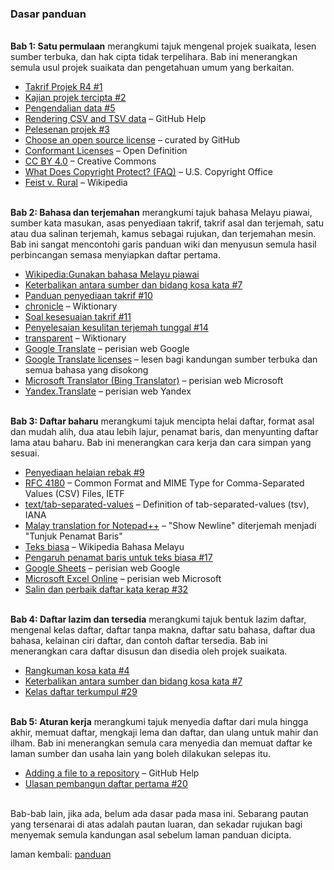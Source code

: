 ---
---

### Dasar panduan

&nbsp;  
**Bab 1: Satu permulaan** merangkumi tajuk mengenal projek
suaikata, lesen sumber terbuka, dan hak cipta tidak
terpelihara. Bab ini menerangkan semula usul projek suaikata
dan pengetahuan umum yang berkaitan.

- [Takrif Projek R4 #1][#1]
- [Kajian projek tercipta #2][#2]
- [Pengendalian data #5][#5]
- [Rendering CSV and TSV data][1a] &ndash; GitHub Help
- [Pelesenan projek #3][#3]
- [Choose an open source license][1b] &ndash; curated by GitHub
- [Conformant Licenses][1c] &ndash; Open Definition
- [CC BY 4.0][1d] &ndash; Creative Commons
- [What Does Copyright Protect? (FAQ)][1e] &ndash; U.S. Copyright
Office
- [Feist v. Rural][1f] &ndash; Wikipedia

&nbsp;  
**Bab 2: Bahasa dan terjemahan** merangkumi tajuk bahasa
Melayu piawai, sumber kata masukan, asas penyediaan takrif,
takrif asal dan terjemah, satu atau dua salinan terjemah,
kamus sebagai rujukan, dan terjemahan mesin. Bab ini sangat
mencontohi garis panduan wiki dan menyusun semula hasil
perbincangan semasa menyiapkan daftar pertama.

- [Wikipedia:Gunakan bahasa Melayu piawai][2a]
- [Keterbalikan antara sumber dan bidang kosa kata #7][#7]
- [Panduan penyediaan takrif #10][#10]
- [chronicle][2b] &ndash; Wiktionary
- [Soal kesesuaian takrif #11][#11]
- [Penyelesaian kesulitan terjemah tunggal #14][#14]
- [transparent][2c] &ndash; Wiktionary
- [Google Translate][2d] &ndash; perisian web Google
- [Google Translate licenses][2e] &ndash; lesen bagi
kandungan sumber terbuka dan semua bahasa yang disokong
- [Microsoft Translator (Bing Translator)][2f] &ndash;
perisian web Microsoft
- [Yandex.Translate][2g] &ndash; perisian web Yandex

&nbsp;  
**Bab 3: Daftar baharu** merangkumi tajuk mencipta helai
daftar, format asal dan mudah alih, dua atau lebih lajur,
penamat baris, dan menyunting daftar lama atau baharu. Bab
ini menerangkan cara kerja dan cara simpan yang sesuai.

- [Penyediaan helaian rebak #9][#9]
- [RFC 4180][3a] &ndash; Common Format and MIME Type for Comma-Separated Values (CSV) Files, IETF
- [text/tab-separated-values][3b] &ndash; Definition of tab-separated-values (tsv), IANA
- [Malay translation for Notepad++][3c] &ndash; "Show Newline" diterjemah menjadi "Tunjuk Penamat Baris"
- [Teks biasa][3d] &ndash; Wikipedia Bahasa Melayu
- [Pengaruh penamat baris untuk teks biasa #17][#17]
- [Google Sheets][3e] &ndash; perisian web Google
- [Microsoft Excel Online][3f] &ndash; perisian web Microsoft
- [Salin dan perbaik daftar kata kerap #32][#32]

&nbsp;  
**Bab 4: Daftar lazim dan tersedia** merangkumi tajuk bentuk
lazim daftar, mengenal kelas daftar, daftar tanpa makna,
daftar satu bahasa, daftar dua bahasa, kelainan ciri daftar,
dan contoh daftar tersedia. Bab ini menerangkan cara daftar
disusun dan disedia oleh projek suaikata.

- [Rangkuman kosa kata #4][#4]
- [Keterbalikan antara sumber dan bidang kosa kata #7][#7]
- [Kelas daftar terkumpul #29][#29]

&nbsp;  
**Bab 5: Aturan kerja** merangkumi tajuk menyedia daftar
dari mula hingga akhir, memuat daftar, mengkaji lema dan
daftar, dan ulang untuk mahir dan ilham. Bab ini menerangkan
semula cara menyedia dan memuat daftar ke laman sumber dan
usaha lain yang boleh dilakukan selepas itu.

- [Adding a file to a repository][5a] &ndash; GitHub Help
- [Ulasan pembangun daftar pertama #20][#20]

&nbsp;  
Bab-bab lain, jika ada, belum ada dasar pada masa ini.
Sebarang pautan yang tersenarai di atas adalah pautan
luaran, dan sekadar rujukan bagi menyemak semula kandungan
asal sebelum laman panduan dicipta.

laman kembali: [panduan][0]

  [0]: ../index.md
  [1a]: https://help.github.com/articles/rendering-csv-and-tsv-data/
  [1b]: https://choosealicense.com/
  [1c]: https://opendefinition.org/licenses/
  [1d]: https://creativecommons.org/licenses/by/4.0/
  [1e]: https://www.copyright.gov/help/faq/faq-protect.html
  [1f]: https://en.wikipedia.org/wiki/Feist_v._Rural
  [2a]: https://ms.wikipedia.org/wiki/Wikipedia:Gunakan_bahasa_Melayu_piawai
  [2b]: https://en.wiktionary.org/wiki/chronicle
  [2c]: https://en.wiktionary.org/wiki/transparent
  [2d]: https://translate.google.com
  [2e]: https://translate.google.com/intl/en/about/license/
  [2f]: https://www.bing.com/translator/
  [2g]: https://translate.yandex.com/
  [3a]: https://tools.ietf.org/html/rfc4180
  [3b]: https://www.iana.org/assignments/media-types/text/tab-separated-values
  [3c]: https://github.com/notepad-plus-plus/notepad-plus-plus/blob/master/PowerEditor/installer/nativeLang/malay.xml
  [3d]: https://ms.wikipedia.org/wiki/Teks_biasa
  [3e]: https://docs.google.com/spreadsheets/
  [3f]: https://office.live.com/start/Excel.aspx
  [5a]: https://help.github.com/en/github/managing-files-in-a-repository/adding-a-file-to-a-repository
  [#1]: https://github.com/kmubiin/suaikata/issues/1
  [#2]: https://github.com/kmubiin/suaikata/issues/2
  [#3]: https://github.com/kmubiin/suaikata/issues/3
  [#4]: https://github.com/kmubiin/suaikata/issues/4
  [#5]: https://github.com/kmubiin/suaikata/issues/5
  [#7]: https://github.com/kmubiin/suaikata/issues/7
  [#9]: https://github.com/kmubiin/suaikata/issues/9
  [#10]: https://github.com/kmubiin/suaikata/issues/10
  [#11]: https://github.com/kmubiin/suaikata/issues/11
  [#14]: https://github.com/kmubiin/suaikata/issues/14
  [#17]: https://github.com/kmubiin/suaikata/issues/17
  [#20]: https://github.com/kmubiin/suaikata/issues/20
  [#29]: https://github.com/kmubiin/suaikata/issues/29
  [#32]: https://github.com/kmubiin/suaikata/issues/32
